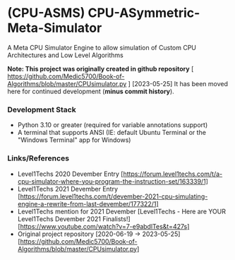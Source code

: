 # (CPU-ASMS) CPU-ASymmetric-Meta-Simulator
A Meta CPU Simulator Engine to allow simulation of Custom CPU Architectures and Low Level Algorithms

**Note: This project was originally created in github repository** [ https://github.com/Medic5700/Book-of-Algorithms/blob/master/CPUsimulator.py ] [2023-05-25]
It has been moved here for continued development (**minus commit history**).

### Development Stack
- Python 3.10 or greater (required for variable annotations support)
- A terminal that supports ANSI (IE: default Ubuntu Terminal or the "Windows Terminal" app for Windows)

### Links/References
- Level1Techs 2020 Devember Entry [https://forum.level1techs.com/t/a-cpu-simulator-where-you-program-the-instruction-set/163339/1]
- Level1Techs 2021 Devember Entry [https://forum.level1techs.com/t/devember-2021-cpu-simulating-engine-a-rewrite-from-last-devember/177322/1]
- Level1Techs mention for 2021 Devember [Level1Techs - Here are YOUR Level1Techs Devember 2021 Finalists!] [https://www.youtube.com/watch?v=7-e9abdlTes&t=427s]
- Original project repository [2020-06-19 -> 2023-05-25] [https://github.com/Medic5700/Book-of-Algorithms/blob/master/CPUsimulator.py]
